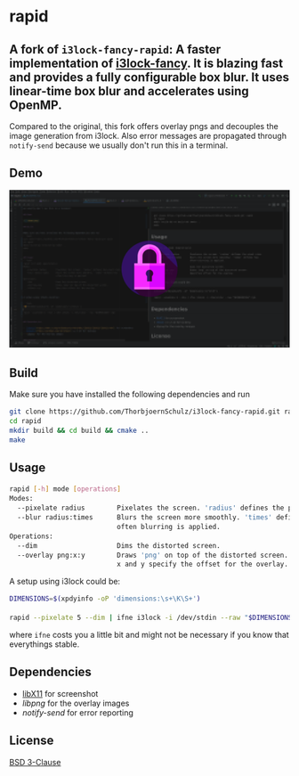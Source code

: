# rapid

A fork of `i3lock-fancy-rapid`:
A faster implementation of [i3lock-fancy](https://github.com/meskarune/i3lock-fancy). 
It is blazing fast and provides a fully configurable box blur. It uses linear-time box blur and accelerates using OpenMP.
---
Compared to the original, this fork offers overlay pngs and decouples the 
image generation from i3lock.
Also error messages are propagated through `notify-send` because
we usually don't run this in a terminal.

## Demo

![](demo.png)

## Build

Make sure you have installed the following dependencies and run
```bash
git clone https://github.com/ThorbjoernSchulz/i3lock-fancy-rapid.git rapid
cd rapid
mkdir build && cd build && cmake ..
make
```

## Usage
```bash
rapid [-h] mode [operations]
Modes:
  --pixelate radius        Pixelates the screen. 'radius' defines the pixel size.
  --blur radius:times      Blurs the screen more smoothly. 'times' defines how
                           often blurring is applied.
Operations:
  --dim                    Dims the distorted screen.
  --overlay png:x:y        Draws 'png' on top of the distorted screen. 
                           x and y specify the offset for the overlay.
```

A setup using i3lock could be:

```bash
DIMENSIONS=$(xpdyinfo -oP 'dimensions:\s+\K\S+')

rapid --pixelate 5 --dim | ifne i3lock -i /dev/stdin --raw "$DIMENSIONS":rgb
```

where `ifne` costs you a little bit and might not be necessary if you know that
everythings stable.

## Dependencies

- [libX11](https://www.x.org/releases/current/doc/libX11/libX11/libX11.html) for screenshot
- *libpng* for the overlay images
- *notify-send* for error reporting

## License

[BSD 3-Clause](LICENSE)
